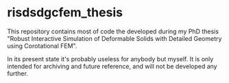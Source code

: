 # risdsdgcfem_thesis

This repository contains most of code the developed during my PhD thesis
"Robust Interactive Simulation of Deformable Solids with Detailed
Geometry using Corotational FEM".

In its present state it's probably useless for anybody but myself. It
is only intended for archiving and future reference, and will not be
developed any further.
